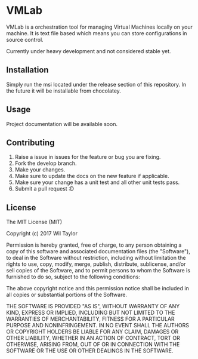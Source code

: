 # VMLab
VMLab is a orchestration tool for managing Virtual Machines locally on your machine. It is text file based which means you can 
store configurations in source control.

Currently under heavy development and not considered stable yet.

## Installation
Simply run the msi located under the release section of this repository. In the future it will be installable from chocolatey.

## Usage
Project documentation will be available soon.

## Contributing
1. Raise a issue in issues for the feature or bug you are fixing.
2. Fork the develop branch.
3. Make your changes. 
4. Make sure to update the docs on the new feature if applicable.
5. Make sure your change has a unit test and all other unit tests pass.
6. Submit a pull request :D

## License
The MIT License (MIT)

Copyright (c) 2017 Wil Taylor

Permission is hereby granted, free of charge, to any person obtaining a copy
of this software and associated documentation files (the "Software"), to deal
in the Software without restriction, including without limitation the rights
to use, copy, modify, merge, publish, distribute, sublicense, and/or sell
copies of the Software, and to permit persons to whom the Software is
furnished to do so, subject to the following conditions:

The above copyright notice and this permission notice shall be included in all
copies or substantial portions of the Software.

THE SOFTWARE IS PROVIDED "AS IS", WITHOUT WARRANTY OF ANY KIND, EXPRESS OR
IMPLIED, INCLUDING BUT NOT LIMITED TO THE WARRANTIES OF MERCHANTABILITY,
FITNESS FOR A PARTICULAR PURPOSE AND NONINFRINGEMENT. IN NO EVENT SHALL THE
AUTHORS OR COPYRIGHT HOLDERS BE LIABLE FOR ANY CLAIM, DAMAGES OR OTHER
LIABILITY, WHETHER IN AN ACTION OF CONTRACT, TORT OR OTHERWISE, ARISING FROM,
OUT OF OR IN CONNECTION WITH THE SOFTWARE OR THE USE OR OTHER DEALINGS IN THE
SOFTWARE.